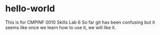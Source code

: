 # hello-world
This is for CMPINF 0010 Skills Lab 6
So far git has been confusing but it seems like once we learn how to use it, we will like it.
